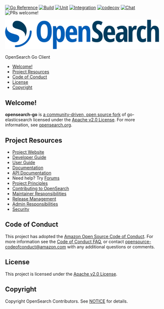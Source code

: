 [![Go Reference](https://pkg.go.dev/badge/github.com/opensearch-project/opensearch-go.svg)](https://pkg.go.dev/github.com/opensearch-project/opensearch-go/v2) [![Build](https://github.com/opensearch-project/opensearch-go/actions/workflows/lint.yml/badge.svg)](https://github.com/opensearch-project/opensearch-go/actions/workflows/lint.yml) [![Unit](https://github.com/opensearch-project/opensearch-go/actions/workflows/test-unit.yml/badge.svg)](https://github.com/opensearch-project/opensearch-go/actions/workflows/test-unit.yml) [![Integration](https://github.com/opensearch-project/opensearch-go/actions/workflows/test-integration.yml/badge.svg)](https://github.com/opensearch-project/opensearch-go/actions/workflows/test-integration.yml) [![codecov](https://codecov.io/gh/opensearch-project/opensearch-go/branch/main/graph/badge.svg?token=MI9g3KYHVx)](https://codecov.io/gh/opensearch-project/opensearch-go) [![Chat](https://img.shields.io/badge/chat-on%20forums-blue)](https://discuss.opendistrocommunity.dev/c/clients/) ![PRs welcome!](https://img.shields.io/badge/PRs-welcome!-success)

![OpenSearch logo](OpenSearch.svg)

OpenSearch Go Client

- [Welcome!](#welcome)
- [Project Resources](#project-resources)
- [Code of Conduct](#code-of-conduct)
- [License](#license)
- [Copyright](#copyright)

## Welcome!

**opensearch-go** is [a community-driven, open source fork](https://aws.amazon.com/blogs/opensource/introducing-opensearch/) of go-elasticsearch licensed under the [Apache v2.0 License](LICENSE.txt). For more information, see [opensearch.org](https://opensearch.org/).

## Project Resources

- [Project Website](https://opensearch.org/)
- [Developer Guide](DEVELOPER_GUIDE.md)
- [User Guide](USER_GUIDE.md)
- [Documentation](https://opensearch.org/docs/latest/clients/go/)
- [API Documentation](https://pkg.go.dev/github.com/opensearch-project/opensearch-go/v2)
- Need help? Try [Forums](https://discuss.opendistrocommunity.dev/c/clients/)
- [Project Principles](https://opensearch.org/#principles)
- [Contributing to OpenSearch](CONTRIBUTING.md)
- [Maintainer Responsibilities](MAINTAINERS.md)
- [Release Management](RELEASING.md)
- [Admin Responsibilities](ADMINS.md)
- [Security](SECURITY.md)

## Code of Conduct

This project has adopted the [Amazon Open Source Code of Conduct](CODE_OF_CONDUCT.md). For more information see the [Code of Conduct FAQ](https://aws.github.io/code-of-conduct-faq), or contact [opensource-codeofconduct@amazon.com](mailto:opensource-codeofconduct@amazon.com) with any additional questions or comments.

## License

This project is licensed under the [Apache v2.0 License](LICENSE.txt).

## Copyright

Copyright OpenSearch Contributors. See [NOTICE](NOTICE.txt) for details.
